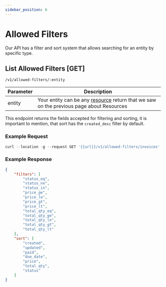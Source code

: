 ```yaml
---
sidebar_position: 6
---
```


# Allowed Filters

Our API has a filter and sort system that allows searching for an entity by specific type.

## List Allowed Filters [GET]

`/v1/allowed-filters/:entity`

Parameter   | Description
--------- | ------
entity | Your entity can be any [resource](/docs/core-concepts/resources) return that we saw on the previous page about Resources

This endpoint returns the fields accepted for filtering and sorting, it is important to mention, that sort has the `created_desc` filter by default.

### Example Request

```javascript
curl --location -g --request GET '{{url}}/v1/allowed-filters/invoices'
```

### Example Response

```json
{
    "filters": [
        "status_eq",
        "status_ne",
        "status_in",
        "price_ge",
        "price_le",
        "price_gt",
        "price_lt",
        "total_qty_eq",
        "total_qty_ge",
        "total_qty_le",
        "total_qty_gt",
        "total_qty_lt"
    ],
    "sort": [
        "created",
        "updated",
        "paid",
        "due_date",
        "price",
        "total_qty",
        "status"
    ]
}
```
